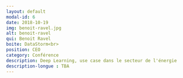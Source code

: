```yaml
---
layout: default
modal-id: 6
date: 2018-10-19
img: benoit-ravel.jpg
alt: benoit-ravel
qui: Benoit Ravel
boite: DataStorm<br>
position: CEO
category: Conférence
description: Deep Learning, use case dans le secteur de l'énergie
description-longue : TBA
---
```

